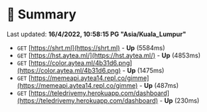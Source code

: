 # 📖 Summary
Last updated: **16/4/2022, 10:58:15 PG "Asia/Kuala_Lumpur"**

- `GET` [https://shrt.ml](https://shrt.ml) - **Up** (5584ms)
- `GET` [https://hst.aytea.ml/](https://hst.aytea.ml/) - **Up** (4853ms)
- `GET` [https://color.aytea.ml/4b31d6.png](https://color.aytea.ml/4b31d6.png) - **Up** (1475ms)
- `GET` [https://memeapi.aytea14.repl.co/gimme](https://memeapi.aytea14.repl.co/gimme) - **Up** (487ms)
- `GET` [https://teledrivemy.herokuapp.com/dashboard](https://teledrivemy.herokuapp.com/dashboard) - **Up** (230ms)
